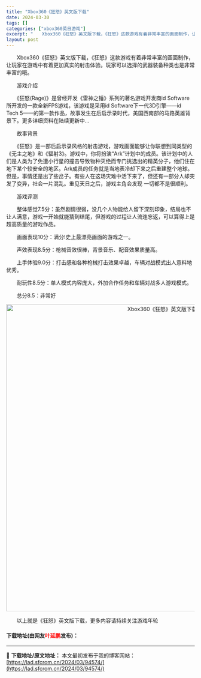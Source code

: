 ```yaml
---
title: "Xbox360《狂怒》英文版下载"
date: 2024-03-30
tags: []
categories: ["xbox360英日游戏"]
excerpt: "　　Xbox360《狂怒》英文版下载，《狂怒》这款游戏有着非常丰富的画面制作，让玩家在游戏中有着更加真实的射击体验。玩家可以选择的武器装备种类也是非常丰富的哦。 　　游戏介绍 　　《狂怒(Rage)》是曾经开发《雷神之锤》系列的著名游戏开发商id Software所开发的一款全新FPS游戏，该游戏是&hellip;"
layout: post
---
```


 <p>　　Xbox360《狂怒》英文版下载，《狂怒》这款游戏有着非常丰富的画面制作，让玩家在游戏中有着更加真实的射击体验。玩家可以选择的武器装备种类也是非常丰富的哦。</p> <p>　　游戏介绍</p> <p>　　《狂怒(Rage)》是曾经开发《雷神之锤》系列的著名游戏开发商id Software所开发的一款全新FPS游戏，该游戏是采用id Software下一代3D引擎&mdash;&mdash;id Tech 5&mdash;&mdash;的第一款作品，故事发生在后启示录时代，美国西南部的马路英雄背景下。更多详细资料在陆续更新中...</p> <p>　　故事背景</p> <p>　　《狂怒》是一部后启示录风格的射击游戏，游戏画面能够让你联想到同类型的《无主之地》和《辐射3》。游戏中，你将扮演&ldquo;Ark&rdquo;计划中的成员。该计划中的人们是人类为了免遭小行星的撞击导致物种灭绝而专门挑选出的精英分子，他们住在地下某个较安全的地区。Ark成员的任务就是当地表冷却下来之后重建整个地球。但是，事情还是出了些岔子。有些人在这场灾难中活下来了，但还有一部分人却突发了变异，社会一片混乱。重见天日之后，游戏主角会发现 一切都不是很顺利。</p> <p>　　游戏评测</p> <p>　　整体感觉7.5分：虽然剧情很弱，没几个人物能给人留下深刻印象，结局也不让人满意，游戏一开始就能猜到结尾，但游戏的过程让人流连忘返，可以算得上是超高质量的游戏作品。</p> <p>　　画面表现10分：满分!史上最漂亮画面的游戏之一。</p> <p>　　声效表现8.5分：枪械音效很棒，背景音乐、配音效果质量高。</p> <p>　　上手体验9.0分：打击感和各种枪械打击效果卓越，车辆对战模式出人意料地优秀。</p> <p>　　耐玩性8.5分：单人模式内容庞大，外加合作任务和车辆对战多人游戏模式。</p> <p>　　总分8.5：非常好</p> <p align="center"><img align="" border="0" src="https://lad.sfcrom.cn/wp-content/uploads/2024/03/20240330_6607d46a25307.jpg" width="818" alt="Xbox360《狂怒》英文版下载" /></p> <p>　　以上就是《狂怒》英文版下载，更多内容请持续关注游戏年轮</p> <p><h4>下载地址(由网友<font color="red">叶延鹏</font>发布)：</h4></p> 

---
📖 **下载地址/原文地址：** 本文最初发布于我的博客网站：[https://lad.sfcrom.cn/2024/03/94574/](https://lad.sfcrom.cn/2024/03/94574/)
